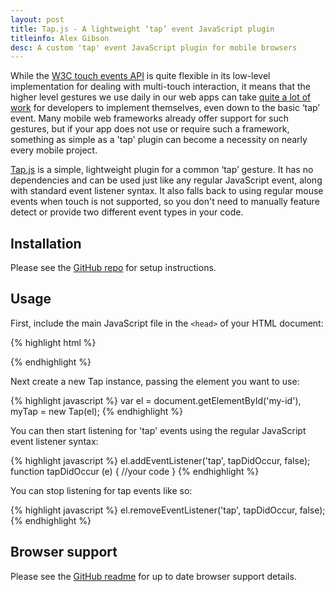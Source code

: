 ```yaml
---
layout: post
title: Tap.js - A lightweight ‘tap’ event JavaScript plugin
titleinfo: Alex Gibson
desc: A custom 'tap' event JavaScript plugin for mobile browsers
---
```


While the [W3C touch events API](http://www.w3.org/TR/touch-events/) is quite flexible in its low-level implementation for dealing with multi-touch interaction, it means that the higher level gestures we use daily in our web apps can take [quite a lot of work](http://alxgbsn.co.uk/2011/08/16/event-delegation-for-touch-events-in-javascript/) for developers to implement themselves, even down to the basic ‘tap’ event. Many mobile web frameworks already offer support for such gestures, but if your app does not use or require such a framework, something as simple as a 'tap' plugin can become a necessity on nearly every mobile project.

[Tap.js](https://github.com/alexgibson/tap.js) is a simple, lightweight plugin for a common ‘tap’ gesture. It has no dependencies and can be used just like any regular JavaScript event, along with standard event listener syntax. It also falls back to using regular mouse events when touch is not supported, so you don't need to manually feature detect or provide two different event types in your code.

Installation
------------

Please see the [GitHub repo](https://github.com/alexgibson/tap.js) for setup instructions.

Usage
-----

First, include the main JavaScript file in the `<head>` of your HTML document:

{% highlight html %}
<script src="tap.js"></script>
{% endhighlight %}

Next create a new Tap instance, passing the element you want to use:

{% highlight javascript %}
var el = document.getElementById('my-id'),
    myTap = new Tap(el);
{% endhighlight %}

You can then start listening for 'tap' events using the regular JavaScript event listener syntax:

{% highlight javascript %}
el.addEventListener('tap', tapDidOccur, false);
function tapDidOccur (e) {
    //your code
}
{% endhighlight %}

You can stop listening for tap events like so:

{% highlight javascript %}
el.removeEventListener('tap', tapDidOccur, false);
{% endhighlight %}

Browser support
---------------------------------------

Please see the [GitHub readme](https://github.com/alexgibson/tap.js/#supported-web-browsers) for up to date browser support details.
